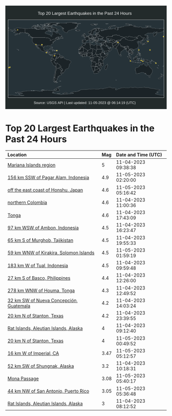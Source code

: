 ![Map](./map.png)

# Top 20 Largest Earthquakes in the Past 24 Hours

| Location | Mag | Date and Time (UTC) |
|:---|:---|:---|
| [Mariana Islands region](https://earthquake.usgs.gov/earthquakes/eventpage/us7000l8um) | 5 | 11-04-2023 09:38:38 |
| [156 km SSW of Pagar Alam, Indonesia](https://earthquake.usgs.gov/earthquakes/eventpage/us7000l8xz) | 4.9 | 11-05-2023 02:20:00 |
| [off the east coast of Honshu, Japan](https://earthquake.usgs.gov/earthquakes/eventpage/us7000l8yj) | 4.6 | 11-05-2023 05:16:42 |
| [northern Colombia](https://earthquake.usgs.gov/earthquakes/eventpage/us7000l8uy) | 4.6 | 11-04-2023 11:00:36 |
| [Tonga](https://earthquake.usgs.gov/earthquakes/eventpage/us7000l8w5) | 4.6 | 11-04-2023 17:43:09 |
| [97 km WSW of Ambon, Indonesia](https://earthquake.usgs.gov/earthquakes/eventpage/us7000l8vy) | 4.5 | 11-04-2023 16:23:47 |
| [65 km S of Murghob, Tajikistan](https://earthquake.usgs.gov/earthquakes/eventpage/us7000l8wg) | 4.5 | 11-04-2023 19:55:33 |
| [59 km WNW of Kirakira, Solomon Islands](https://earthquake.usgs.gov/earthquakes/eventpage/us7000l8xx) | 4.5 | 11-05-2023 01:59:19 |
| [183 km W of Tual, Indonesia](https://earthquake.usgs.gov/earthquakes/eventpage/us7000l8up) | 4.5 | 11-04-2023 09:59:48 |
| [27 km S of Basco, Philippines](https://earthquake.usgs.gov/earthquakes/eventpage/us7000l8v3) | 4.4 | 11-04-2023 12:26:00 |
| [278 km WNW of Houma, Tonga](https://earthquake.usgs.gov/earthquakes/eventpage/us7000l8v5) | 4.3 | 11-04-2023 12:49:52 |
| [32 km SW of Nueva Concepción, Guatemala](https://earthquake.usgs.gov/earthquakes/eventpage/us7000l8vc) | 4.2 | 11-04-2023 14:03:24 |
| [20 km N of Stanton, Texas](https://earthquake.usgs.gov/earthquakes/eventpage/tx2023vqsh) | 4.2 | 11-04-2023 23:39:55 |
| [Rat Islands, Aleutian Islands, Alaska](https://earthquake.usgs.gov/earthquakes/eventpage/us7000l8uf) | 4 | 11-04-2023 09:12:40 |
| [20 km N of Stanton, Texas](https://earthquake.usgs.gov/earthquakes/eventpage/tx2023vqus) | 4 | 11-05-2023 00:49:52 |
| [16 km W of Imperial, CA](https://earthquake.usgs.gov/earthquakes/eventpage/ci39708250) | 3.47 | 11-05-2023 05:12:57 |
| [52 km SW of Shungnak, Alaska](https://earthquake.usgs.gov/earthquakes/eventpage/ak023e5jl5ox) | 3.2 | 11-04-2023 10:18:31 |
| [Mona Passage](https://earthquake.usgs.gov/earthquakes/eventpage/pr71430783) | 3.08 | 11-05-2023 05:40:17 |
| [44 km NW of San Antonio, Puerto Rico](https://earthquake.usgs.gov/earthquakes/eventpage/pr71430773) | 3.05 | 11-05-2023 05:36:48 |
| [Rat Islands, Aleutian Islands, Alaska](https://earthquake.usgs.gov/earthquakes/eventpage/ak023e5id1s5) | 3 | 11-04-2023 08:12:52 |

